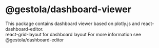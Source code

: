 # @gestola/dashboard-viewer

This package contains dashboard viewer based on plotly.js and react-dashboard-editor.  
react-grid-layout for dashboard layout
For more information see @gestola/dashboard-editor
